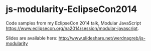 js-modularity-EclipseCon2014
============================

Code samples from my EclipseCon 2014 talk, Modular JavaScript https://www.eclipsecon.org/na2014/session/modular-javascript.

Slides are available here: http://www.slideshare.net/werdnagreb/js-modularity
